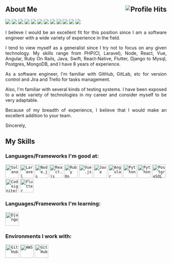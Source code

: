 

<h2>About Me <img align="right" alt="Profile Hits" src="https://komarev.com/ghpvc/?username=topskilldev&style=flat-square"></h2>

![](https://img.shields.io/badge/Laravel-Laravel-informational?style=flat&logo=laravel&logoColor=white&color=2bbc8a)
![](https://img.shields.io/badge/NodeJS-NodeJS-informational?style=flat&logo=node.js&logoColor=white&color=2bbc8a)
![](https://img.shields.io/badge/ReactJs-ReactJs-informational?style=flat&logo=react&logoColor=white&color=2bbc8a)
![](https://img.shields.io/badge/VueJS-VueJS-informational?style=flat&logo=vue.js&logoColor=white&color=2bbc8a)
![](https://img.shields.io/badge/Java-Java-informational?style=flat&logo=java&logoColor=white&color=2bbc8a)
![](https://img.shields.io/badge/Python-Python-informational?style=flat&logo=python&logoColor=white&color=2bbc8a)
![](https://img.shields.io/badge/Ruby%20on%20Rails-Ruby%20on%20Rails-informational?style=flat&logo=rubyonrails&logoColor=white&color=2bbc8a)
![](https://img.shields.io/badge/Codeigniter-Codeignither-informational?style=flat&logo=codeigniter&logoColor=white&color=2bbc8a)
![](https://img.shields.io/badge/Angular-Angular-informational?style=flat&logo=angular&logoColor=white&color=2bbc8a)
![](https://img.shields.io/badge/Flutter-Flutter-informational?style=flat&logo=Flutter&logoColor=white&color=2bbc8a)
![](https://img.shields.io/badge/Mysql-Mysql-informational?style=flat&logo=Mysql&logoColor=white&color=2bbc8a)
![](https://img.shields.io/badge/Solana-Solana-informational?style=flat&logo=solana&logoColor=white&color=2bbc8a)

<p align="justify">I believe I would be an excellent fit for this position since I am a software engineer with a wide variety of experience in the field.</p>

<p align="justify">I tend to view myself as a generalist since I try not to focus on any given technology. 
My skills range from PHP(CI, Laravel), Node, React, Vue, Angular, Ruby On Rails, Java, Swift, React-Native, Flutter, Django to Mysql, Postgres, MongoDB, 
and I have 8 years of experience. </p>

<p align="justify">As a software engineer, I'm familiar with GitHub, GitLab, etc for version control and Jira and Trello for tasks management.</p>

<p align="justify">Also, I'm familiar with several kinds of testing systems.
I have been exposed to a wide variety of technologies in my career and consider myself to be very adaptable.</p>

<p align="justify">Because of my breadth of experience, I believe that I would make an excellent addition to your team.

Sincerely,</p>

## My Skills

### Languages/Frameworks I'm good at:
<code><a href="https://solana.com/"><img alt="Solana" title="Solana" src="https://github.com/todaycodemaster/logos/blob/master/solana.png" height="42"></a></code>
<code><a href="https://laravel.com"><img alt="Laravel" title="Laravel" src="https://github.com/todaycodemaster/logos/blob/master/Laravel.png" height="42"></a></code>
<code><a href="https://nodejs.org"><img alt="Node.js" title="Node.js" src="https://github.com/todaycodemaster/logos/blob/master/node.png" height="42"></a></code>
<code><a href="https://reactjs.org"><img alt="React.js" title="React.js" src="https://github.com/todaycodemaster/logos/blob/master/react.png" height="42"></a></code>
<code><a href="https://rubyonrails.org"><img alt="Ruby On Rails" title="React.js" src="https://github.com/todaycodemaster/logos/blob/master/ruby.png" height="42"></a></code>
<code><a href="https://vuejs.org"><img alt="Vue.js" title="Vue.js" src="https://github.com/todaycodemaster/logos/blob/master/vue.png" height="42"></a></code>
<code><a href="https://java.com"><img alt="Java" title="Java" src="https://github.com/todaycodemaster/logos/blob/master/java.png" height="42"></a></code>
<code><a href="https://angular.io/"><img alt="Angular" title="Agnular" src="https://github.com/todaycodemaster/logos/blob/master/angular.png" height="42"></a></code>
<code><a href="https://python.org"><img alt="Python" title="Python" src="https://github.com/todaycodemaster/logos/blob/master/python.png" height="42"></a></code>
<code><a href="https://www.mysql.com"><img alt="Python" title="Mysql" src="https://github.com/todaycodemaster/logos/blob/master/mysql.png" height="42"></a></code>
<code><a href="https://www.postgresql.org"><img alt="PostgreSQL" title="PostgreSQL" src="https://github.com/todaycodemaster/logos/blob/master/postgresql.png" height="42"></a></code>
<code><a href="https://codeigniter.com/"><img alt="Codeigniter" title="Codeigniter" src="https://github.com/todaycodemaster/logos/blob/master/ci.png" height="42"></a></code>
<code><a href="https://flutter.dev"><img alt="Flutter" title="Flutter" src="https://github.com/todaycodemaster/logos/blob/master/flutter.png" height="42"></a></code>

### Languages/Frameworks I'm learning:

<code><a href="https://www.djangoproject.com/"><img alt="Django" title="Django" src="https://github.com/todaycodemaster/logos/blob/master/django.png" height="42"></a></code>

### Environments I work with:

<code><a href="https://github.com/"><img alt="GitHub" title="GitHub" src="https://github.com/todaycodemaster/logos/blob/master/github.png" height="42"></a></code>
<code><a href="https://aws.amazon.com/"><img alt="AWS" title="AWS" src="https://github.com/todaycodemaster/logos/blob/master/aws.png" height="42"></a></code>
<code><a href="https://azure.microsoft.com/en-us/services/devops/"><img alt="GitHub" title="Azure DevOps" src="https://github.com/todaycodemaster/logos/blob/master/azure.png" height="42"></a></code>
